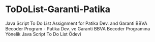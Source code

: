 # ToDoList-Garanti-Patika
Java Script To Do List Assignment for Patika Dev. and Garanti BBVA Becoder Program - Patika Dev. ve Garanti BBVA Becoder Programına Yönelik Java Script To Do List Ödevi
